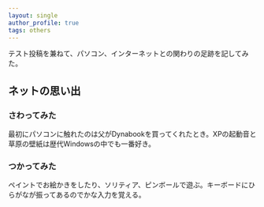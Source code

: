 ```yaml
---
layout: single
author_profile: true
tags: others
---
```


テスト投稿を兼ねて、パソコン、インターネットとの関わりの足跡を記してみた。

## ネットの思い出
### さわってみた
最初にパソコンに触れたのは父がDynabookを買ってくれたとき。XPの起動音と草原の壁紙は歴代Windowsの中でも一番好き。

### つかってみた
ペイントでお絵かきをしたり、ソリティア、ピンボールで遊ぶ。キーボードにひらがなが振ってあるのでかな入力を覚える。




